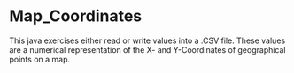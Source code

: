 # Map_Coordinates
This java exercises either read or write values into a .CSV file. These values are a numerical representation of the X- and Y-Coordinates of geographical points on a map.  
